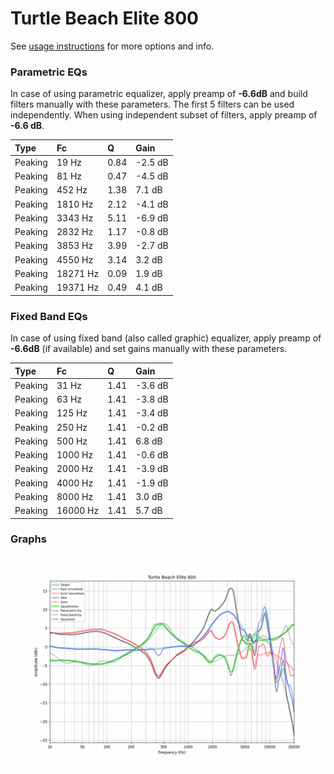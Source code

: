 # Turtle Beach Elite 800
See [usage instructions](https://github.com/jaakkopasanen/AutoEq#usage) for more options and info.

### Parametric EQs
In case of using parametric equalizer, apply preamp of **-6.6dB** and build filters manually
with these parameters. The first 5 filters can be used independently.
When using independent subset of filters, apply preamp of **-6.6 dB**.

| Type    | Fc       |    Q | Gain    |
|:--------|:---------|:-----|:--------|
| Peaking | 19 Hz    | 0.84 | -2.5 dB |
| Peaking | 81 Hz    | 0.47 | -4.5 dB |
| Peaking | 452 Hz   | 1.38 | 7.1 dB  |
| Peaking | 1810 Hz  | 2.12 | -4.1 dB |
| Peaking | 3343 Hz  | 5.11 | -6.9 dB |
| Peaking | 2832 Hz  | 1.17 | -0.8 dB |
| Peaking | 3853 Hz  | 3.99 | -2.7 dB |
| Peaking | 4550 Hz  | 3.14 | 3.2 dB  |
| Peaking | 18271 Hz | 0.09 | 1.9 dB  |
| Peaking | 19371 Hz | 0.49 | 4.1 dB  |

### Fixed Band EQs
In case of using fixed band (also called graphic) equalizer, apply preamp of **-6.6dB**
(if available) and set gains manually with these parameters.

| Type    | Fc       |    Q | Gain    |
|:--------|:---------|:-----|:--------|
| Peaking | 31 Hz    | 1.41 | -3.6 dB |
| Peaking | 63 Hz    | 1.41 | -3.8 dB |
| Peaking | 125 Hz   | 1.41 | -3.4 dB |
| Peaking | 250 Hz   | 1.41 | -0.2 dB |
| Peaking | 500 Hz   | 1.41 | 6.8 dB  |
| Peaking | 1000 Hz  | 1.41 | -0.6 dB |
| Peaking | 2000 Hz  | 1.41 | -3.9 dB |
| Peaking | 4000 Hz  | 1.41 | -1.9 dB |
| Peaking | 8000 Hz  | 1.41 | 3.0 dB  |
| Peaking | 16000 Hz | 1.41 | 5.7 dB  |

### Graphs
![](./Turtle%20Beach%20Elite%20800.png)